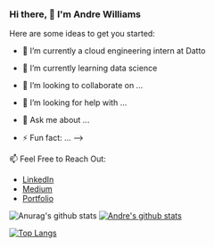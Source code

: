 ### Hi there, 👋 I'm Andre Williams 

<!--
**Andre-Williams22/Andre-Williams22** is a ✨ _special_ ✨ repository because its `README.md` (this file) appears on your GitHub profile.
<img src="https://github.com/Andre-Williams22/Clean-Blog/blob/master/flaskapp/static/images/carmel.png">      
![Andre's github stats](https://github-readme-stats.vercel.app/api?username=Andre-Williams22&hide=contribs,prs) --> 

Here are some ideas to get you started:

- 🔭 I’m currently a cloud engineering intern at Datto
- 🌱 I’m currently learning data science 
- 👯 I’m looking to collaborate on ...
- 🤔 I’m looking for help with ...
- 💬 Ask me about ...

- ⚡ Fun fact: ...
-->


📫  Feel Free to Reach Out:
  - [LinkedIn](https://www.linkedin.com/in/andrewilliams22/)
  - [Medium](https://medium.com/@andre_williams)
  - [Portfolio](https://www.makeschool.com/portfolio/andre-williams)


![Anurag's github stats](https://github-readme-stats.vercel.app/api?username=Andre-Williams22&show_icons=true&theme=tokyonight)
[![Andre's github stats](https://github-readme-stats.vercel.app/api?username=Andre-Williams22)](https://github.com/Andre-Williams22/github-readme-stats)

[![Top Langs](https://github-readme-stats.vercel.app/api/top-langs/?username=Andre-Williams22&exclude_repo=github-readme-stats,Andre-Williams22.github.io)](https://github.com/Andre-Williams/github-readme-stats)

